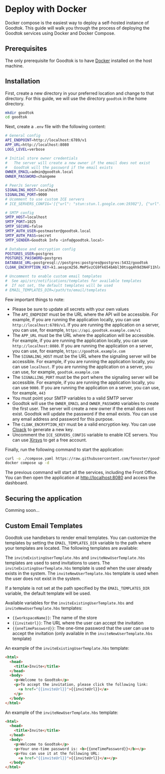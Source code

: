 # Deploy with Docker

Docker compose is the easiest way to deploy a self-hosted instance of Goodtok. This guide will walk you through the process of deploying the Goodtok services using Docker and Docker Compose.

## Prerequisites

The only prerequisite for Goodtok is to have [Docker](https://docs.docker.com/get-docker/) installed on the host machine.

## Installation

First, create a new directory in your preferred location and change to that directory. For this guide, we will use the directory `goodtok` in the home directory.

```bash
mkdir goodtok
cd goodtok
```

Next, create a `.env` file with the following content:

```bash
# General config
API_ENDPOINT=http://localhost:6789/v1
APP_URL=http://localhost:8080
LOGS_LEVEL=verbose

# Initial store owner credentials
#   The server will create a new owner if the email does not exist
#   Goodtok will the password if the email exists
OWNER_EMAIL=admin@goodtok.local
OWNER_PASSWORD=changeme

# PeerJs Server config
SIGNALING_HOST=localhost
SIGNALING_PORT=9000
# Ucomment to use custom ICE servers
# ICE_SERVERS_CONFIG='[{"url": "stun:stun.l.google.com:19302"}, {"url": "turn:us-turn4.xirsys.com:80?transport=udp", "username": "xirsys", "credential": "xirsys"}]'

# SMTP config
SMTP_HOST=localhost
SMTP_PORT=1025
SMTP_SECURE=false
SMTP_AUTH_USER=postmaster@goodtok.local
SMTP_AUTH_PASS=secret
SMTP_SENDER=Goodtok Info <info@goodtok.local>

# Database and encryption config
POSTGRES_USER=postgres
POSTGRES_PASSWORD=postgres
DATABASE_URL=postgresql://postgres:postgres@postgres:5432/goodtok
CLOAK_ENCRYPTION_KEY=k1.aesgcm256.MmPSvzCG9fk654bAbl30tsqq4h9d3N4F11hlue8bGAY=

# Uncomment to enable custom email templates
#  See api/src/notifications/templates for available templates
#  If not set, the default templates will be used
# EMAIL_TEMPLATES_DIR=/path/to/email/templates
```

Few important things to note:

- Please be sure to update all secrets with your own values
- The `API_ENDPOINT` must be the URL where the API will be accessible. For example, if you are running the application locally, you can use `http://localhost:6789/v1`. If you are running the application on a server, you can use, for example, `https://api.goodtok.example.com/v1`
- The `APP_URL` must be the URL where the application will be accessible. For example, if you are running the application locally, you can use `http://localhost:8080`. If you are running the application on a server, you can use, for example, `https://goodtok.example.com`
- The `SIGNALING_HOST` must be the URL where the signaling server will be accessible. For example, if you are running the application locally, you can use `localhost`. If you are running the application on a server, you can use, for example, `goodtok.example.com`
- The `SIGNALLING_PORT` must be the port where the signaling server will be accessible. For example, if you are running the application locally, you can use `9000`. If you are running the application on a server, you can use, for example, `443`
- You must point your SMTP variables to a valid SMTP server
- Goodtok will use the `OWNER_EMAIL` and `OWNER_PASSWORD` variables to create the first user. The server will create a new owner if the email does not exist. Goodtok will update the password if the email exists. You can use any email address and password for this purpose.
- The `CLOAK_ENCRYPTION_KEY` must be a valid encryption key. You can use [Cloack](https://cloack.47ng.com) to generate a new key.
- Uncomment the `ICE_SERVERS_CONFIG` variable to enable ICE servers. You can use [Xirsys](https://xirsys.com) to get a free account.

Finally, run the following command to start the application:

```bash
curl -o ./compose.yaml https://raw.githubusercontent.com/fonoster/goodtok/main/compose.yaml
docker compose up -d
```

The previous command will start all the services, including the Front Office. You can then open the application at [http://localhost:8080](http://localhost:8080) and access the dashboard.

## Securing the application

Comming soon...

## Custom Email Templates

Goodtok use handlebars to render email templates. You can customize the templates by setting the `EMAIL_TEMPLATES_DIR` variable to the path where your templates are located. The following templates are available:

The `inviteExistingUserTemplate.hbs` and `inviteNewUserTemplate.hbs` templates are used to send invitations to users. The `inviteExistingUserTemplate.hbs` template is used when the user already exists in the system. The `inviteNewUserTemplate.hbs` template is used when the user does not exist in the system.

If a template is not set at the path specified by the `EMAIL_TEMPLATES_DIR` variable, the default template will be used.

Available variables for the `inviteExistingUserTemplate.hbs` and `inviteNewUserTemplate.hbs` templates:

- `{{workspaceName}}`: The name of the store
- `{{inviteUrl}}`: The URL where the user can accept the invitation
- `{{oneTimePassword}}`: The one-time password that the user can use to accept the invitation (only available in the `inviteNewUserTemplate.hbs` template)

An example of the `inviteExistingUserTemplate.hbs` template:

```html
<html>
  <head>
    <title>Invite</title>
  </head>
  <body>
    <p>Welcome to Goodtok</p>
    <p>To accept the invitation, please click the following link:
      <a href="{{inviteUrl}}">{{inviteUrl}}</a>
    </p>
  </body>
</html>
```

An example of the `inviteNewUserTemplate.hbs` template:

```html
<html>
  <head>
    <title>Invite</title>
  </head>
  <body>
    <p>Welcome to Goodtok</p>
    <p>Your one-time password is: <b>{{oneTimePassword}}</b></p>
    <p>You can use it at the following URL:
      <a href="{{inviteUrl}}">{{inviteUrl}}</a></p>
  </body>
</html>
```